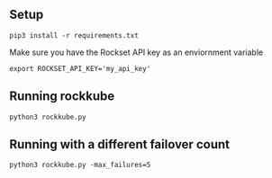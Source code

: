 ## Setup
`pip3 install -r requirements.txt`

Make sure you have the Rockset API key as an
enviornment variable

`export ROCKSET_API_KEY='my_api_key'`

## Running rockkube
`python3 rockkube.py`

## Running with a different failover count
`python3 rockkube.py -max_failures=5`
